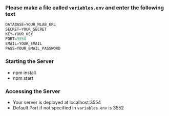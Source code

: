 ### Please make a file called `variables.env` and enter the following text ###

```js
DATABASE=YOUR_MLAB_URL
SECRET=YOUR_SECRET
KEY=YOUR_KEY
PORT=3554
EMAIL=YOUR_EMAIL
PASS=YOUR_EMAIL_PASSWORD
```

### Starting the Server

- npm install
- npm start

### Accessing the Server

- Your server is deployed at localhost:3554
- Default Port if not specified in `variables.env` is 3552
